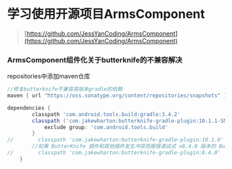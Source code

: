 # 学习使用开源项目ArmsComponent

> [https://github.com/JessYanCoding/ArmsComponent](https://github.com/JessYanCoding/ArmsComponent)

### ArmsComponent组件化关于butterknife的不兼容解决
repositories中添加maven仓库
```groovy
//修复butterknife不兼容高版本gradle的依赖
maven { url "https://oss.sonatype.org/content/repositories/snapshots" }
```
```groovy
dependencies {
        classpath 'com.android.tools.build:gradle:3.4.2'
        classpath ('com.jakewharton:butterknife-gradle-plugin:10.1.1-SNAPSHOT') {
            exclude group: 'com.android.tools.build'
        }
//        classpath 'com.jakewharton:butterknife-gradle-plugin:10.1.0'
        //如果 ButterKnife 插件和其他插件发生冲突而报错请试试 v8.4.0 版本的 ButterKnife 插件, 注意 v8.4.0 最高只能支持 com.android.tools.build:gradle:3.0.1
//        classpath 'com.jakewharton:butterknife-gradle-plugin:8.4.0'
    }
```



